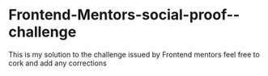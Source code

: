 # Frontend-Mentors-social-proof--challenge
This is my solution to the challenge issued by Frontend mentors feel free to cork and add any corrections
